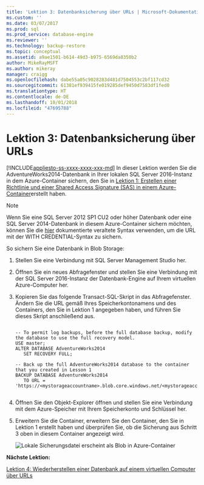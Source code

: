 ```yaml
---
title: 'Lektion 3: Datenbanksicherung über URLs | Microsoft-Dokumentation'
ms.custom: ''
ms.date: 03/07/2017
ms.prod: sql
ms.prod_service: database-engine
ms.reviewer: ''
ms.technology: backup-restore
ms.topic: conceptual
ms.assetid: a9ae1501-b614-49d3-b975-6569da8350b2
author: MikeRayMSFT
ms.author: mikeray
manager: craigg
ms.openlocfilehash: dabe55a05c9028283d481d7504553c2bf117cd32
ms.sourcegitcommit: 61381ef939415fe019285def9450d7583df1fed0
ms.translationtype: HT
ms.contentlocale: de-DE
ms.lasthandoff: 10/01/2018
ms.locfileid: "47695788"
---
```

# <a name="lesson-3-database-backup-to-url"></a>Lektion 3: Datenbanksicherung über URLs
[!INCLUDE[appliesto-ss-xxxx-xxxx-xxx-md](../includes/appliesto-ss-xxxx-xxxx-xxx-md.md)]
In dieser Lektion werden Sie die AdventureWorks2014-Datenbank in Ihrer lokalen SQL Server 2016-Instanz in dem Azure-Container sichern, den Sie in [Lektion 1: Erstellen einer Richtlinie und einer Shared Access Signature (SAS) in einem Azure-Container](../relational-databases/lesson-1-create-stored-access-policy-and-shared-access-signature.md)erstellt haben.  
  
> [!NOTE]  
> Wenn Sie eine SQL Server 2012 SP1 CU2 oder höher Datenbank oder eine SQL Server 2014-Datenbank in diesem Azure-Container sichern möchten, können Sie die [hier](https://technet.microsoft.com/library/dn435916(v=sql.120).aspx) dokumentierte veraltete Syntax verwenden, um die URL mit der WITH CREDENTIAL-Syntax zu sichern.  
  
So sichern Sie eine Datenbank in Blob Storage:  
  
1.  Stellen Sie eine Verbindung mit SQL Server Management Studio her.  
  
2.  Öffnen Sie ein neues Abfragefenster und stellen Sie eine Verbindung mit der SQL Server 2016-Instanz der Datenbank-Engine auf Ihrem virtuellen Azure-Computer her.  
  
3.  Kopieren Sie das folgende Transact-SQL-Skript in das Abfragefenster. Ändern Sie die URL gemäß Ihres Speicherkontonamens und des Containers, den Sie in Lektion 1 angegeben haben, und führen Sie dieses Skript anschließend aus.  
  
    ```  
  
    -- To permit log backups, before the full database backup, modify the database to use the full recovery model.  
    USE master;  
    ALTER DATABASE AdventureWorks2014  
       SET RECOVERY FULL;  
  
    -- Back up the full AdventureWorks2014 database to the container that you created in Lesson 1  
    BACKUP DATABASE AdventureWorks2014   
       TO URL = 'https://<mystorageaccountname>.blob.core.windows.net/<mystorageaccountcontainername>/AdventureWorks2014_onprem.bak'  
  
    ```  
  
4.  Öffnen Sie den Objekt-Explorer öffnen und stellen Sie eine Verbindung mit dem Azure-Speicher mit Ihrem Speicherkonto und Schlüssel her.  
  
5.  Erweitern Sie die Container, erweitern Sie den Container, den Sie in Lektion 1 erstellt haben und überprüfen Sie, ob die Sicherung aus Schritt 3 oben in diesem Container angezeigt wird.  
  
    ![Lokale Sicherungsdatei erscheint als Blob in Azure-Container](../relational-databases/media/0d060e51-012f-4c61-ab8d-16d461d0ffad.JPG "On-premises backup file appears as blob in Azure container")  
  
**Nächste Lektion:**  
  
[Lektion 4: Wiederherstellen einer Datenbank auf einem virtuellen Computer über URLs](../relational-databases/lesson-4-restore-database-to-virtual-machine-from-url.md)  
  
